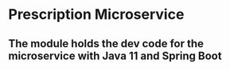 # Prescription Microservice

## The module holds the dev code for the microservice with Java 11 and Spring Boot 
